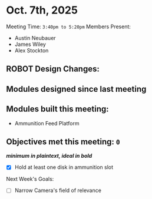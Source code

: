 # Oct. 7th, 2025

Meeting Time: `3:40pm to 5:20pm`
Members Present:
  - Austin Neubauer
  - James Wiley
  - Alex Stockton

## ROBOT Design Changes:

## Modules designed since last meeting

## Modules built this meeting:
- Ammunition Feed Platform


## Objectives met this meeting: `0`
***minimum in plaintext, ideal in bold***
- [x] Hold at least one disk in ammunition slot


Next Week's Goals:
- [ ] Narrow Camera's field of relevance
